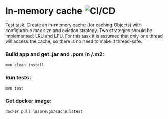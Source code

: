 # In-memory cache ![CI/CD](https://github.com/LazarevGleb/cache/workflows/CI/CD/badge.svg?branch=master)
Test task. Create an in-memory cache (for caching Objects) with configurable max size 
and eviction strategy. Two strategies should be implemented: LRU and LFU.
For this task it is assumed that only one thread will access the cache, 
so there is no need to make it thread-safe.

### Build app and get .jar and .pom in /.m2:
```
mvn clean install
```

### Run tests:
```
mvn test
```
### Get docker image:
```
docker pull lazarevgb/cache:latest
```
